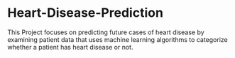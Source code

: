 # Heart-Disease-Prediction
This Project focuses on predicting future cases of heart disease by examining patient data that uses machine learning algorithms
to categorize whether a patient has heart disease or not.
